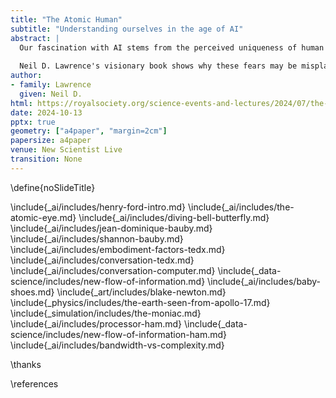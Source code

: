 ```yaml
---
title: "The Atomic Human"
subtitle: "Understanding ourselves in the age of AI"
abstract: |
  Our fascination with AI stems from the perceived uniqueness of human intelligence. We believe it's what differentiates us. Fears of AI not only concern how it invades our digital lives, but also the implied threat of an intelligence that displaces us from our position at the centre of the world.
  
  Neil D. Lawrence's visionary book shows why these fears may be misplaced. 
author:
- family: Lawrence
  given: Neil D.
html: https://royalsociety.org/science-events-and-lectures/2024/07/the-atomic-human-friday/
date: 2024-10-13
pptx: true
geometry: ["a4paper", "margin=2cm"]
papersize: a4paper
venue: New Scientist Live
transition: None
---
```

\define{noSlideTitle}


\include{_ai/includes/henry-ford-intro.md}
\include{_ai/includes/the-atomic-eye.md}
\include{_ai/includes/diving-bell-butterfly.md}
\include{_ai/includes/jean-dominique-bauby.md}
\include{_ai/includes/shannon-bauby.md}
\include{_ai/includes/embodiment-factors-tedx.md}
\include{_ai/includes/conversation-tedx.md}
\include{_ai/includes/conversation-computer.md}
\include{_data-science/includes/new-flow-of-information.md}
\include{_ai/includes/baby-shoes.md}
\include{_art/includes/blake-newton.md}
\include{_physics/includes/the-earth-seen-from-apollo-17.md}
\include{_simulation/includes/the-moniac.md}
\include{_ai/includes/processor-ham.md}
\include{_data-science/includes/new-flow-of-information-ham.md}
\include{_ai/includes/bandwidth-vs-complexity.md}

\thanks

\references
